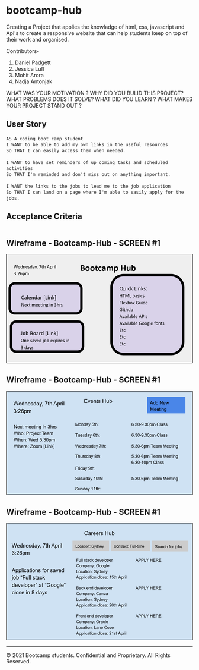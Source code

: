 # bootcamp-hub
Creating a Project that applies the knowladge of html, css, javascript and Api's to create a responsive website that can help students keep on top of their work and organised.

Contributors-
1. Daniel Padgett
2. Jessica Luff
3. Mohit Arora
4. Nadja Antonjak 

WHAT WAS YOUR MOTIVATION ?
WHY DID YOU BULID THIS PROJECT?
WHAT PROBLEMS DOES IT SOLVE?
WHAT DID YOU LEARN ?
WHAT MAKES YOUR PROJECT STAND OUT ?

## User Story

```
AS A coding boot camp student
I WANT to be able to add my own links in the useful resources
So THAT I can easily access them when needed.

I WANT to have set reminders of up coming tasks and scheduled activities
So THAT I'm reminded and don't miss out on anything important.

I WANT the links to the jobs to lead me to the job application
So THAT I can land on a page where I'm able to easily apply for the jobs.

```

## Acceptance Criteria

```

```

## Wireframe - Bootcamp-Hub - SCREEN #1

![Landing page](./assets/images/useful-resources.png)


## Wireframe - Bootcamp-Hub - SCREEN #1
![Activities page](./assets/images/scheduled-activities.png)


## Wireframe - Bootcamp-Hub - SCREEN #1
![Job page](./assets/images/job-application.png)


- - -
© 2021 Bootcamp students. Confidential and Proprietary. All Rights Reserved.
